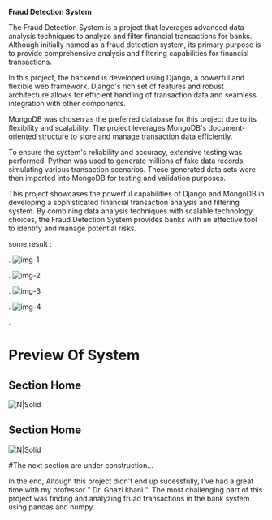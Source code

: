 **Fraud Detection System**

The Fraud Detection System is a project that leverages advanced data analysis techniques to analyze and filter financial transactions for banks. Although initially named as a fraud detection system, its primary purpose is to provide comprehensive analysis and filtering capabilities for financial transactions.



In this project, the backend is developed using Django, a powerful and flexible web framework. Django's rich set of features and robust architecture allows for efficient handling of transaction data and seamless integration with other components.



MongoDB was chosen as the preferred database for this project due to its flexibility and scalability. The project leverages MongoDB's document-oriented structure to store and manage transaction data efficiently.



To ensure the system's reliability and accuracy, extensive testing was performed. Python was used to generate millions of fake data records, simulating various transaction scenarios. These generated data sets were then imported into MongoDB for testing and validation purposes.



This project showcases the powerful capabilities of Django and MongoDB in developing a sophisticated financial transaction analysis and filtering system. By combining data analysis techniques with scalable technology choices, the Fraud Detection System provides banks with an effective tool to identify and manage potential risks.



some result : 

.
![img-1](https://github.com/MohammadHoseinJafari/FruadDetection/assets/69847503/e7d607a9-a5e0-4042-9bbc-921405281d99)


.
![img-2](https://github.com/MohammadHoseinJafari/FruadDetection/assets/69847503/351706cc-9ac7-4d90-be75-841d5e24b52d)


.
![img-3](https://github.com/MohammadHoseinJafari/FruadDetection/assets/69847503/b723b34d-b2ad-45e6-b9d1-1b183408c047)


.
![img-4](https://github.com/MohammadHoseinJafari/FruadDetection/assets/69847503/4c2c5412-b4a1-4374-9fe0-41ff11b9e477)



.
# Preview Of System

## Section Home
![N|Solid](https://i.ibb.co/WBYhmTP/Home.png)

## Section Home 
![N|Solid](https://i.ibb.co/cLFMpJz/AddRule.png)

#The next section are under construction...

In the end, Altough this project didn't end up sucessfully, I've had a great time with my professor " Dr. Ghazi khani ". 
The most challenging part of this project was finding and analyzing fruad transactions in the bank system using pandas and numpy.
